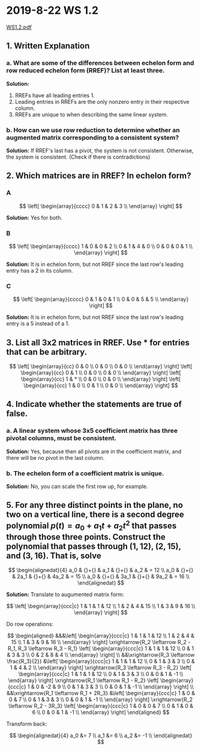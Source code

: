 # 2019-8-22 WS 1.2
[WS1.2.pdf](_v_attachments/20190826200224648_16982/WS1.2.pdf)

## 1. Written Explanation
### a. What are some of the differences between echelon form and row reduced echelon form (RREF)? List at least three.
**Solution:** 
1. RREFs have all leading entries 1.
2. Leading entries in RREFs are the only nonzero entry in their respective column.
3. RREFs are unique to when describing the same linear system.

### b. How can we use row reduction to determine whether an augmented matrix corresponding to a consistent system?
**Solution:** If RREF's last has a pivot, the system is not consistent. Otherwise, the system is consistent. (Check if there is contradictions)

## 2. Which matrices are in RREF? In echelon form?
### A
$$
\left[
\begin{array}{cccc}
  0 & 1 & 2 & 3 \\
\end{array}
\right]
$$

**Solution:** Yes for both.

### B
$$
\left[
\begin{array}{cccc}
  1 & 0 & 0 & 2 \\
  0 & 1 & 4 & 0 \\
  0 & 0 & 0 & 1 \\
\end{array}
\right]
$$

**Solution:** It is in echelon form, but not RREF since the last row's leading entry has a 2 in its column.

### C
$$
\left[
\begin{array}{cccc}
  0 & 1 & 0 & 1 \\
  0 & 0 & 5 & 5 \\
\end{array}
\right]
$$

**Solution:** It is in echelon form, but not RREF since the last row's leading entry is a 5 instead of a 1.

## 3. List all 3x2 matrices in RREF. Use * for entries that can be arbitrary.
$$
\left[
\begin{array}{cc}
  0 & 0 \\
  0 & 0 \\
  0 & 0 \\
\end{array}
\right] \left[
\begin{array}{cc}
  0 & 1 \\
  0 & 0 \\
  0 & 0 \\
\end{array}
\right] \left[
\begin{array}{cc}
  1 & * \\
  0 & 0 \\
  0 & 0 \\
\end{array}
\right] \left[
\begin{array}{cc}
  1 & 0 \\
  0 & 1 \\
  0 & 0 \\
\end{array}
\right]
$$

## 4. Indicate whether the statements are true of false.
### a. A linear system whose 3x5 coefficient matrix has three pivotal columns, must be consistent.
**Solution:** Yes, because then all pivots are in the coefficient matrix, and there will be no pivot in the last column.

### b. The echelon form of a coefficient matrix is unique.
**Solution:** No, you can scale the first row up, for example.

## 5. For any three distinct points in the plane, no two on a vertical line, there is a second degree polynomial $p(t) = a_0 + a_1 t + a_2 t^2$ that passes through those three points. Construct the polynomial that passes through $(1, 12)$, $(2, 15)$, and $(3, 16)$. That is, solve

$$
\begin{alignedat}{4}
  a_0 & {}+{} &  a_1 & {}+{} &  a_2 & = 12 \\
  a_0 & {}+{} & 2a_1 & {}+{} & 4a_2 & = 15 \\
  a_0 & {}+{} & 3a_1 & {}+{} & 9a_2 & = 16 \\
\end{alignedat}
$$

**Solution:** Translate to augumented matrix form:

$$
\left[
\begin{array}{ccc|c}
  1 & 1 & 1 & 12 \\
  1 & 2 & 4 & 15 \\
  1 & 3 & 9 & 16 \\
\end{array}
\right]
$$

Do row operations:

$$
\begin{aligned}
&&&\left[
\begin{array}{ccc|c}
  1 & 1 & 1 & 12 \\
  1 & 2 & 4 & 15 \\
  1 & 3 & 9 & 16 \\
\end{array}
\right] \xrightarrow{R_2 \leftarrow R_2 - R_1, R_3 \leftarrow R_3 - R_1} \left[
\begin{array}{ccc|c}
  1 & 1 & 1 & 12 \\
  0 & 1 & 3 &  3 \\
  0 & 2 & 8 &  4 \\
\end{array}
\right] \\
&&\xrightarrow{R_3 \leftarrow \frac{R_3}{2}} &\left[
\begin{array}{ccc|c}
  1 & 1 & 1 & 12 \\
  0 & 1 & 3 &  3 \\
  0 & 1 & 4 &  2 \\
\end{array}
\right] \xrightarrow{R_3 \leftarrow R_3 - R_2} \left[
\begin{array}{ccc|c}
  1 & 1 & 1 & 12 \\
  0 & 1 & 3 &  3 \\
  0 & 0 & 1 & -1 \\
\end{array}
\right] \xrightarrow{R_1 \leftarrow R_1 - R_2} \left[
\begin{array}{ccc|c}
  1 & 0 & -2 &  9 \\
  0 & 1 &  3 &  3 \\
  0 & 0 &  1 & -1 \\
\end{array}
\right] \\
&&\xrightarrow{R_1 \leftarrow R_1 + 2R_3} &\left[
\begin{array}{ccc|c}
  1 & 0 & 0 &  7 \\
  0 & 1 & 3 &  3 \\
  0 & 0 & 1 & -1 \\
\end{array}
\right] \xrightarrow{R_2 \leftarrow R_2 - 3R_3} \left[
\begin{array}{ccc|c}
  1 & 0 & 0 &  7 \\
  0 & 1 & 0 &  6 \\
  0 & 0 & 1 & -1 \\
\end{array}
\right]
\end{aligned}
$$

Transform back:

$$
\begin{alignedat}{4}
  a_0 &= 7  \\
  a_1 &= 6  \\
  a_2 &= -1 \\
\end{alignedat}
$$
